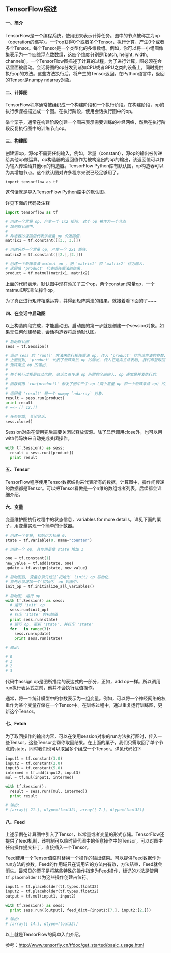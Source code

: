 ## TensorFlow综述

#### 一、简介

TensorFlow是一个编程系统，使用图来表示计算任务。图中的节点被称之为op（operation的缩写）。一个op获得0个或者多个Tensor，执行计算，产生0个或者多个Tensor。每个Tensor是一个类型化的多维数组。例如，你可以将一小组图像集表示为一个四维浮点数数组，这四个维度分别是[batch, height, width, channels]。一个TensorFlow图描述了计算的过程。为了进行计算，图必须在会话里面被启动。会话将图的op分发到诸如CPU或者GPU之类的设备上，同时提供执行op的方法。这些方法执行后，将产生的Tensor返回。在Python语言中，返回的Tensor是numpy ndarray对象。

#### 二、计算图

TensorFlow程序通常被组织成一个构建阶段和一个执行阶段。在构建阶段，op的执行步骤被描述成一个图。在执行阶段，使用会话执行图中的op。

举个栗子，通常在构建阶段创建一个图来表示需要训练的神经网络，然后在执行阶段反复执行图中的训练节点op。

#### 三、构建图

创建源op，源op不需要任何输入，例如，常量（constant），源op的输出被传递给其他op做运算。op构造器的返回值作为被构造出的op的输出，该返回值可以作为输入传递给其他op的构造器。TensorFlow Python库有默认图，op构造器可以为其增加节点。这个默认图对许多程序来说已经足够用了。

`import tensorflow as tf`

这句话就是导入TensorFlow Python库中的默认图。

详见下面的代码及注释

```python
import tensorflow as tf

# 创建一个常量 op, 产生一个 1x2 矩阵. 这个 op 被作为一个节点
# 加到默认图中.
#
# 构造器的返回值代表该常量 op 的返回值.
matrix1 = tf.constant([[3., 3.]])

# 创建另外一个常量 op, 产生一个 2x1 矩阵.
matrix2 = tf.constant([[2.],[2.]])

# 创建一个矩阵乘法 matmul op , 把 'matrix1' 和 'matrix2' 作为输入.
# 返回值 'product' 代表矩阵乘法的结果.
product = tf.matmul(matrix1, matrix2)
```

上面的代码表示，默认图中现在添加了三个op，两个constant常量op，一个matmul矩阵乘法操作op。

为了真正进行矩阵相乘运算，并得到矩阵乘法的结果，就接着看下面的了~~~

#### 四、在会话中启动图

以上构造阶段完成，才能启动图。启动图的第一步就是创建一个session对象。如果无任何创建参数，会话构造器将启动默认图。

```python
# 启动默认图.
sess = tf.Session()

# 调用 sess 的 'run()' 方法来执行矩阵乘法 op, 传入 'product' 作为该方法的参数. 
# 上面提到, 'product' 代表了矩阵乘法 op 的输出, 传入它是向方法表明, 我们希望取回
# 矩阵乘法 op 的输出.
#
# 整个执行过程是自动化的, 会话负责传递 op 所需的全部输入. op 通常是并发执行的.
# 
# 函数调用 'run(product)' 触发了图中三个 op (两个常量 op 和一个矩阵乘法 op) 的执行.
#
# 返回值 'result' 是一个 numpy `ndarray` 对象.
result = sess.run(product)
print result
# ==> [[ 12.]]

# 任务完成, 关闭会话.
sess.close()
```

Session对象在使用完后需要关闭以释放资源。除了显示调用close外，也可以用with代码块来自动完成关闭操作。

```python
with tf.Session() as sess:
  result = sess.run([product])
  print result
```

#### 五、Tensor

TensorFlow程序使用Tensor数据结构来代表所有的数据，计算图中，操作间传递的数据都是Tensor。可以把Tensor看做是一个n维的数组或者列表。后续都会详细介绍。

#### 六、变量

变量维护图执行过程中的状态信息，variables for more details。详见下面的栗子，用变量实现一个简单的计数器。

```python
# 创建一个变量, 初始化为标量 0.
state = tf.Variable(0, name="counter")

# 创建一个 op, 其作用是使 state 增加 1

one = tf.constant(1)
new_value = tf.add(state, one)
update = tf.assign(state, new_value)

# 启动图后, 变量必须先经过`初始化` (init) op 初始化,
# 首先必须增加一个`初始化` op 到图中.
init_op = tf.initialize_all_variables()

# 启动图, 运行 op
with tf.Session() as sess:
  # 运行 'init' op
  sess.run(init_op)
  # 打印 'state' 的初始值
  print sess.run(state)
  # 运行 op, 更新 'state', 并打印 'state'
  for _ in range(3):
    sess.run(update)
    print sess.run(state)

# 输出:

# 0
# 1
# 2
# 3
```

代码中assign op是图所描绘的表达式的一部分，正如，add op一样。所以调用run执行表达式之前，他并不会执行赋值操作。

通常，将一个统计模型中的参数表示为一组变量。例如，可以将一个神经网络的权重作为某个变量存储在一个Tensor中。在训练过程中，通过重复运行训练图，更新这个Tensor。

#### 七、Fetch

为了取回操作的输出内容，可以在使用session对象的run方法执行图时，传入一些Tensor，这些Tensor会帮你取回结果。在上面的栗子，我们只需取回了单个节点的state，同时我们也可以取回多个组成一个Tensor。详见代码如下

```python
input1 = tf.constant(3.0)
input2 = tf.constant(2.0)
input3 = tf.constant(5.0)
intermed = tf.add(input2, input3)
mul = tf.mul(input1, intermed)

with tf.Session():
  result = sess.run([mul, intermed])
  print result

# 输出:
# [array([ 21.], dtype=float32), array([ 7.], dtype=float32)]
```

#### 八、Feed

上述示例在计算图中引入了Tensor，以常量或者变量的形式存储。TensorFlow还提供了feed机制，该机制可以临时替代图中的任意操作中的Tensor，可以对图中任何操作提交补丁，直接插入一个Tensor。

Feed使用一个Tensor值临时替换一个操作的输出结果。可以提供Feed数据作为run方法的参数。Feed的作用域只在调用它的方法内有效，方法结束，Feed就会消失。最常见的栗子是将某些特殊的操作指定为Feed操作，标记的方法是使用`tf.placeholder()`为这些操作创建占位符。

```python
input1 = tf.placeholder(tf.types.float32)
input2 = tf.placeholder(tf.types.float32)
output = tf.mul(input1, input2)

with tf.Session() as sess:
  print sess.run([output], feed_dict={input1:[7.], input2:[2.]})

# 输出:
# [array([ 14.], dtype=float32)]
```



以上就是TensorFlow的简单入门介绍。

参考：http://www.tensorfly.cn/tfdoc/get_started/basic_usage.html